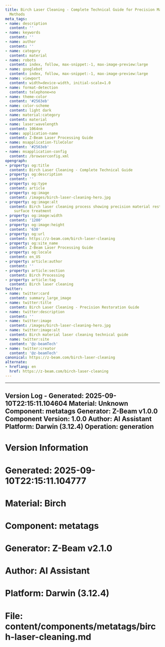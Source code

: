 ```yaml
---
title: Birch Laser Cleaning - Complete Technical Guide for Precision Material Restoration
  Methods
meta_tags:
- name: description
  content: ''
- name: keywords
  content: ''
- name: author
  content: ''
- name: category
  content: material
- name: robots
  content: index, follow, max-snippet:-1, max-image-preview:large
- name: googlebot
  content: index, follow, max-snippet:-1, max-image-preview:large
- name: viewport
  content: width=device-width, initial-scale=1.0
- name: format-detection
  content: telephone=no
- name: theme-color
  content: '#2563eb'
- name: color-scheme
  content: light dark
- name: material:category
  content: material
- name: laser:wavelength
  content: 1064nm
- name: application-name
  content: Z-Beam Laser Processing Guide
- name: msapplication-TileColor
  content: '#2563eb'
- name: msapplication-config
  content: /browserconfig.xml
opengraph:
- property: og:title
  content: Birch Laser Cleaning - Complete Technical Guide
- property: og:description
  content: ''
- property: og:type
  content: article
- property: og:image
  content: /images/birch-laser-cleaning-hero.jpg
- property: og:image:alt
  content: Birch laser cleaning process showing precision material restoration and
    surface treatment
- property: og:image:width
  content: '1200'
- property: og:image:height
  content: '630'
- property: og:url
  content: https://z-beam.com/birch-laser-cleaning
- property: og:site_name
  content: Z-Beam Laser Processing Guide
- property: og:locale
  content: en_US
- property: article:author
  content: ''
- property: article:section
  content: Birch Processing
- property: article:tag
  content: Birch laser cleaning
twitter:
- name: twitter:card
  content: summary_large_image
- name: twitter:title
  content: Birch Laser Cleaning - Precision Restoration Guide
- name: twitter:description
  content: ''
- name: twitter:image
  content: /images/birch-laser-cleaning-hero.jpg
- name: twitter:image:alt
  content: Birch material laser cleaning technical guide
- name: twitter:site
  content: '@z-beamTech'
- name: twitter:creator
  content: '@z-beamTech'
canonical: https://z-beam.com/birch-laser-cleaning
alternate:
- hreflang: en
  href: https://z-beam.com/birch-laser-cleaning
---
```


---
Version Log - Generated: 2025-09-10T22:15:11.104604
Material: Unknown
Component: metatags
Generator: Z-Beam v1.0.0
Component Version: 1.0.0
Author: AI Assistant
Platform: Darwin (3.12.4)
Operation: generation
---

# Version Information
# Generated: 2025-09-10T22:15:11.104777
# Material: Birch
# Component: metatags
# Generator: Z-Beam v2.1.0
# Author: AI Assistant
# Platform: Darwin (3.12.4)
# File: content/components/metatags/birch-laser-cleaning.md